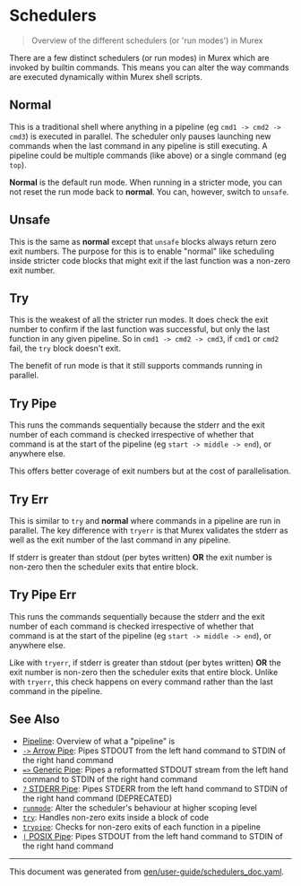 # Schedulers

> Overview of the different schedulers (or 'run modes') in Murex

There are a few distinct schedulers (or run modes) in Murex which are invoked
by builtin commands. This means you can alter the way commands are executed
dynamically within Murex shell scripts.

## Normal

This is a traditional shell where anything in a pipeline (eg `cmd1 -> cmd2 -> cmd3`)
is executed in parallel. The scheduler only pauses launching new commands when
the last command in any pipeline is still executing. A pipeline could be multiple
commands (like above) or a single command (eg `top`).

**Normal** is the default run mode. When running in a stricter mode, you can not
reset the run mode back to **normal**. You can, however, switch to `unsafe`.

## Unsafe

This is the same as **normal** except that `unsafe` blocks always return zero
exit numbers. The purpose for this is to enable "normal" like scheduling inside
stricter code blocks that might exit if the last function was a non-zero exit
number.

## Try

This is the weakest of all the stricter run modes. It does check the exit number
to confirm if the last function was successful, but only the last function in
any given pipeline. So in `cmd1 -> cmd2 -> cmd3`, if `cmd1` or `cmd2` fail, the
`try` block doesn't exit.

The benefit of run mode is that it still supports commands running in parallel.

## Try Pipe

This runs the commands sequentially because the stderr and the exit number of
each command is checked irrespective of whether that command is at the start of
the pipeline (eg `start -> middle -> end`), or anywhere else.

This offers better coverage of exit numbers but at the cost of parallelisation.

## Try Err

This is similar to `try` and **normal** where commands in a pipeline are run in
parallel. The key difference with `tryerr` is that  Murex validates the stderr
as well as the exit number of the last command in any pipeline.

If stderr is greater than stdout (per bytes written) **OR** the exit number is
non-zero then the scheduler exits that entire block.

## Try Pipe Err

This runs the commands sequentially because the stderr and the exit number of
each command is checked irrespective of whether that command is at the start of
the pipeline (eg `start -> middle -> end`), or anywhere else.

Like with `tryerr`, if stderr is greater than stdout (per bytes written) **OR**
the exit number is non-zero then the scheduler exits that entire block. Unlike
with `tryerr`, this check happens on every command rather than the last command
in the pipeline. 

## See Also

* [Pipeline](../user-guide/pipeline.md):
  Overview of what a "pipeline" is
* [`->` Arrow Pipe](../parser/pipe-arrow.md):
  Pipes STDOUT from the left hand command to STDIN of the right hand command
* [`=>` Generic Pipe](../parser/pipe-generic.md):
  Pipes a reformatted STDOUT stream from the left hand command to STDIN of the right hand command
* [`?` STDERR Pipe](../parser/pipe-err.md):
  Pipes STDERR from the left hand command to STDIN of the right hand command (DEPRECATED)
* [`runmode`](../commands/runmode.md):
  Alter the scheduler's behaviour at higher scoping level
* [`try`](../commands/try.md):
  Handles non-zero exits inside a block of code
* [`trypipe`](../commands/trypipe.md):
  Checks for non-zero exits of each function in a pipeline
* [`|` POSIX Pipe](../parser/pipe-posix.md):
  Pipes STDOUT from the left hand command to STDIN of the right hand command

<hr/>

This document was generated from [gen/user-guide/schedulers_doc.yaml](https://github.com/lmorg/murex/blob/master/gen/user-guide/schedulers_doc.yaml).
